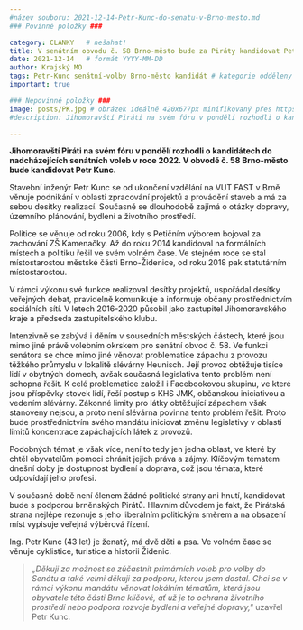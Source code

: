 ```yaml
---
#název souboru: 2021-12-14-Petr-Kunc-do-senatu-v-Brno-mesto.md
### Povinné položky ###

category: CLANKY   # nešahat!
title: V senátním obvodu č. 58 Brno-město bude za Piráty kandidovat Petr Kunc
date: 2021-12-14   # formát YYYY-MM-DD
author: Krajský MO
tags: Petr-Kunc senátní-volby Brno-město kandidát # kategorie odděleny mezerami, např. volby zemědělství životní-prostředí piráti (viz https://jihomoravsky.pirati.cz/tags/)
important: true

### Nepovinné položky ###
image: posts/PK.jpg # obrázek ideálně 420x677px minifikovaný přes https://tinypng.com/
#description: Jihomoravští Piráti na svém fóru v pondělí rozhodli o kandidátech do nadcházejících senátních voleb v roce 2022. V obvodě č. 58 Brno-město bude kandidovat Petr Kunc. 

---
```


**Jihomoravští Piráti na svém fóru v pondělí rozhodli o kandidátech do nadcházejících senátních voleb v roce 2022. V obvodě č. 58 Brno-město bude kandidovat Petr Kunc.** 

Stavební inženýr Petr Kunc se od ukončení vzdělání na VUT FAST v Brně věnuje podnikání v oblasti zpracování projektů a provádění staveb a má za sebou desítky realizací. Současně se dlouhodobě zajímá o otázky dopravy, územního plánování, bydlení a životního prostředí. 

Politice se věnuje od roku 2006, kdy s Petičním výborem bojoval za zachování ZŠ Kamenačky. Až do roku 2014 kandidoval na formálních místech a politiku řešil ve svém volném čase. Ve stejném roce se stal místostarostou městské části Brno-Židenice, od roku 2018 pak statutárním místostarostou. 

V rámci výkonu své funkce realizoval desítky projektů, uspořádal desítky veřejných debat, pravidelně komunikuje a informuje občany prostřednictvím sociálních sítí. V letech 2016-2020 působil jako zastupitel Jihomoravského kraje a předseda zastupitelského klubu. 

Intenzivně se zabývá i děním v sousedních městských částech, které jsou mimo jiné právě volebním okrskem pro senátní obvod č. 58. Ve funkci senátora se chce mimo jiné věnovat problematice zápachu z provozu těžkého průmyslu v lokalitě slévárny Heunisch. Její provoz obtěžuje tisíce lidí v obytných domech, avšak současná legislativa tento problém není schopna řešit. K celé problematice založil i Facebookovou skupinu, ve které jsou příspěvky stovek lidí, řeší postup s KHS JMK, občanskou iniciativou a vedením slévárny. Zákonné limity pro látky obtěžující zápachem však stanoveny nejsou, a proto není slévárna povinna tento problém řešit. Proto bude prostřednictvím svého mandátu iniciovat změnu legislativy v oblasti limitů koncentrace zapáchajících látek z provozů.

Podobných témat je však více, není to tedy jen jedna oblast, ve které by chtěl obyvatelům pomoci chránit jejich práva a zájmy. Klíčovým tématem dnešní doby je dostupnost bydlení a doprava, což jsou témata, které odpovídají jeho profesi.

V současné době není členem žádné politické strany ani hnutí, kandidovat bude s podporou brněnských Pirátů. Hlavním důvodem je fakt, že Pirátská strana nejlépe rezonuje s jeho liberálním politickým směrem a na obsazení míst vypisuje veřejná výběrová řízení. 

Ing. Petr Kunc (43 let) je ženatý, má dvě děti a psa. Ve volném čase se věnuje cyklistice, turistice a historii Židenic. 

>*„Děkuji za možnost se zúčastnit primárních voleb pro volby do Senátu a také velmi děkuji za podporu, kterou jsem dostal. Chci se v rámci výkonu mandátu věnovat lokálním tématům, která jsou obyvatele této části Brna klíčové, ať už je to ochrana životního prostředí nebo podpora rozvoje bydlení a veřejné dopravy,"* uzavřel Petr Kunc.
>
